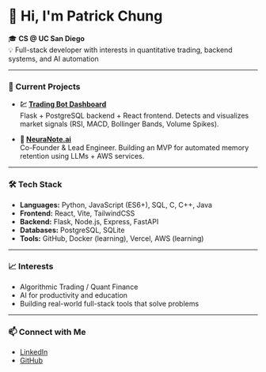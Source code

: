 # 👋 Hi, I'm Patrick Chung

🎓 **CS @ UC San Diego**  
💡 Full-stack developer with interests in quantitative trading, backend systems, and AI automation

---

### 🚀 Current Projects

- **💹 [Trading Bot Dashboard](https://github.com/TheAsianFish/trading-bot)**  
  Flask + PostgreSQL backend + React frontend. Detects and visualizes market signals (RSI, MACD, Bollinger Bands, Volume Spikes).

- **🧠 [NeuraNote.ai](https://github.com/golkelj/NeuraNote)**  
  Co-Founder & Lead Engineer. Building an MVP for automated memory retention using LLMs + AWS services.

---

### 🛠️ Tech Stack

- **Languages:** Python, JavaScript (ES6+), SQL, C, C++, Java
- **Frontend:** React, Vite, TailwindCSS
- **Backend:** Flask, Node.js, Express, FastAPI
- **Databases:** PostgreSQL, SQLite
- **Tools:** GitHub, Docker (learning), Vercel, AWS (learning)

---

### 📈 Interests

- Algorithmic Trading / Quant Finance
- AI for productivity and education
- Building real-world full-stack tools that solve problems

---

### 📫 Connect with Me

- [LinkedIn]((https://www.linkedin.com/in/patrick-chung-5a17462b3/))
- [GitHub](https://github.com/TheAsianFish)  
